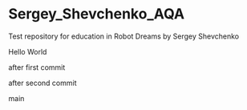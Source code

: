 # Sergey_Shevchenko_AQA
Test repository for education in Robot Dreams by Sergey Shevchenko


Hello World

after first commit

after second commit 

main
